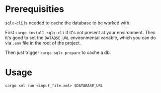 # Prerequisities
`sqlx-cli` is needed to cache the database to be worked with.

First `cargo install sqlx-cli` if it's not present at your environment. Then it's good to set the `DATABSE_URL` environmental variable, which you can do via `.env` file in the root of the project.

Then just trigger `cargo sqlx prepare` to cache a db. 

# Usage
`cargo xml run <input_file.xml> $DATABASE_URL`

